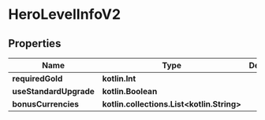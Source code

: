 
# HeroLevelInfoV2

## Properties
Name | Type | Description | Notes
------------ | ------------- | ------------- | -------------
**requiredGold** | **kotlin.Int** |  | 
**useStandardUpgrade** | **kotlin.Boolean** |  |  [optional]
**bonusCurrencies** | **kotlin.collections.List&lt;kotlin.String&gt;** |  |  [optional]



